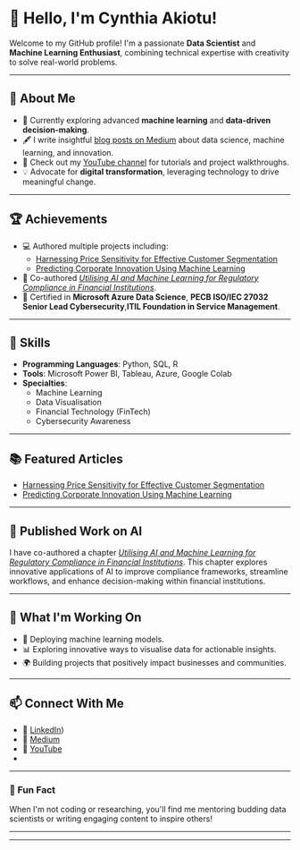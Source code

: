 # 👋 Hello, I'm Cynthia Akiotu!

Welcome to my GitHub profile! I'm a passionate **Data Scientist** and **Machine Learning Enthusiast**, combining technical expertise with creativity to solve real-world problems.

---

## 🚀 About Me

- 🌱 Currently exploring advanced **machine learning** and **data-driven decision-making**.
- 🖋️ I write insightful [blog posts on Medium](https://medium.com/@cynthiaakiotu) about data science, machine learning, and innovation.
- 🎥 Check out my [YouTube channel](https://www.youtube.com/@CynthiaThe) for tutorials and project walkthroughs.
- 💡 Advocate for **digital transformation**, leveraging technology to drive meaningful change.

---

## 🏆 Achievements

- 💻 Authored multiple projects including:
  - [Harnessing Price Sensitivity for Effective Customer Segmentation](https://github.com/CynthiaTheDataTechie/customer-segmentation)
  - [Predicting Corporate Innovation Using Machine Learning](https://github.com/CynthiaTheDataTechie/predicting-corporate-innovation)
- 📃 Co-authored *[Utilising AI and Machine Learning for Regulatory Compliance in Financial Institutions](https://doi.org/10.4018/979-8-3693-5966-2.ch010)*.
- 🏅 Certified in **Microsoft Azure Data Science**, **PECB ISO/IEC 27032 Senior Lead Cybersecurity**,**ITIL Foundation in Service Management**.

---

## 💼 Skills

- **Programming Languages**: Python, SQL, R
- **Tools**: Microsoft Power BI, Tableau, Azure, Google Colab
- **Specialties**:
  - Machine Learning 
  - Data Visualisation
  - Financial Technology (FinTech)
  - Cybersecurity Awareness

---

## 📚 Featured Articles

- [Harnessing Price Sensitivity for Effective Customer Segmentation](https://medium.com/@cynthiaakiotu/harnessing-price-sensitivity-for-effective-customer-segmentation-with-k-means-clustering-c08ccc2a5e6e)
- [Predicting Corporate Innovation Using Machine Learning](https://medium.com/@cynthiaakiotu/predicting-corporate-innovation-a-comparative-study-of-logistic-regression-and-random-forest-4cb12ecb9a24)

---

## 🧠 Published Work on AI

I have co-authored a chapter *[Utilising AI and Machine Learning for Regulatory Compliance in Financial Institutions](https://www.igi-global.com/gateway/chapter/362286)*. This chapter explores innovative applications of AI to improve compliance frameworks, streamline workflows, and enhance decision-making within financial institutions.

---

## 🎯 What I'm Working On

- 🚀 Deploying machine learning models.
- 📊 Exploring innovative ways to visualise data for actionable insights.
- 🌍 Building projects that positively impact businesses and communities.

---

## 📫 Connect With Me

- 💼 [LinkedIn](https://www.linkedin.com/in/cynthia-akiotu-7b695aa9/))
- 📝 [Medium](https://medium.com/@cynthiaakiotu)
- 🎥 [YouTube](https://www.youtube.com/@CynthiaTheDatatechie)
-

---

### 🌟 Fun Fact

When I'm not coding or researching, you'll find me mentoring budding data scientists or writing engaging content to inspire others!

---


---

